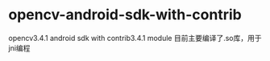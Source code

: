 # opencv-android-sdk-with-contrib
opencv3.4.1 android sdk with contrib3.4.1 module
目前主要编译了.so库，用于jni编程
